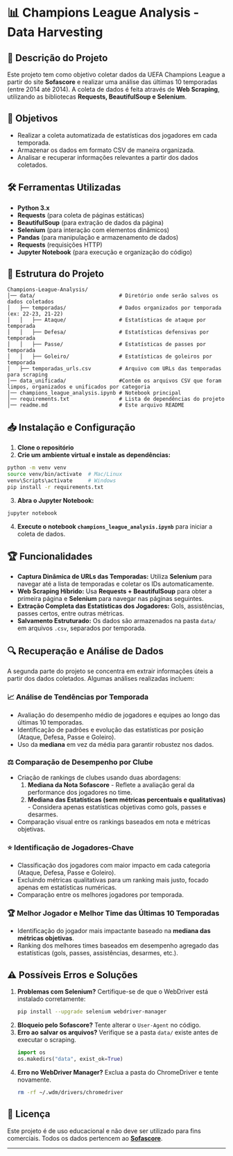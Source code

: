 # 📊 Champions League Analysis - Data Harvesting

## 📌 Descrição do Projeto
Este projeto tem como objetivo coletar dados da UEFA Champions League a partir do site **Sofascore** e realizar uma análise das últimas 10 temporadas (entre 2014 até 2014). A coleta de dados é feita através de **Web Scraping**, utilizando as bibliotecas **Requests, BeautifulSoup e Selenium**.

## 🎯 Objetivos
- Realizar a coleta automatizada de estatísticas dos jogadores em cada temporada.
- Armazenar os dados em formato CSV de maneira organizada.
- Analisar e recuperar informações relevantes a partir dos dados coletados.

## 🛠 Ferramentas Utilizadas
- **Python 3.x**
- **Requests** (para coleta de páginas estáticas)
- **BeautifulSoup** (para extração de dados da página)
- **Selenium** (para interação com elementos dinâmicos)
- **Pandas** (para manipulação e armazenamento de dados)
- **Requests** (requisições HTTP)
- **Jupyter Notebook** (para execução e organização do código)

## 📂 Estrutura do Projeto
```
Champions-League-Analysis/
│── data/                           # Diretório onde serão salvos os dados coletados
│   ├── temporadas/                 # Dados organizados por temporada (ex: 22-23, 21-22)
│   │   ├── Ataque/                 # Estatísticas de ataque por temporada
│   │   ├── Defesa/                 # Estatísticas defensivas por temporada
│   │   ├── Passe/                  # Estatísticas de passes por temporada
│   │   ├── Goleiro/                # Estatísticas de goleiros por temporada
│   ├── temporadas_urls.csv         # Arquivo com URLs das temporadas para scraping
│── data_unificada/                 #Contém os arquivos CSV que foram limpos, organizados e unificados por categoria
│── champions_league_analysis.ipynb # Notebook principal
│── requirements.txt                # Lista de dependências do projeto
│── readme.md                       # Este arquivo README
```

## 📥 Instalação e Configuração
1. **Clone o repositório**
2. **Crie um ambiente virtual e instale as dependências:**
```bash
python -m venv venv
source venv/bin/activate  # Mac/Linux
venv\Scripts\activate     # Windows
pip install -r requirements.txt
```

3. **Abra o Jupyter Notebook:**
```bash
jupyter notebook
```

4. **Execute o notebook `champions_league_analysis.ipynb`** para iniciar a coleta de dados.

## 🏆 Funcionalidades
- **Captura Dinâmica de URLs das Temporadas:** Utiliza **Selenium** para navegar até a lista de temporadas e coletar os IDs automaticamente.
- **Web Scraping Híbrido:** Usa **Requests + BeautifulSoup** para obter a primeira página e **Selenium** para navegar nas páginas seguintes.
- **Extração Completa das Estatísticas dos Jogadores:** Gols, assistências, passes certos, entre outras métricas.
- **Salvamento Estruturado:** Os dados são armazenados na pasta `data/` em arquivos `.csv`, separados por temporada.

## 🔍 Recuperação e Análise de Dados

A segunda parte do projeto se concentra em extrair informações úteis a partir dos dados coletados. Algumas análises realizadas incluem:

### 📈 Análise de Tendências por Temporada
- Avaliação do desempenho médio de jogadores e equipes ao longo das últimas 10 temporadas.
- Identificação de padrões e evolução das estatísticas por posição (Ataque, Defesa, Passe e Goleiro).
- Uso da **mediana** em vez da média para garantir robustez nos dados.

### ⚖️ Comparação de Desempenho por Clube
- Criação de rankings de clubes usando duas abordagens:
  1. **Mediana da Nota Sofascore** - Reflete a avaliação geral da performance dos jogadores no time.
  2. **Mediana das Estatísticas (sem métricas percentuais e qualitativas)** - Considera apenas estatísticas objetivas como gols, passes e desarmes.
- Comparação visual entre os rankings baseados em nota e métricas objetivas.

### ⭐ Identificação de Jogadores-Chave
- Classificação dos jogadores com maior impacto em cada categoria (Ataque, Defesa, Passe e Goleiro).
- Excluindo métricas qualitativas para um ranking mais justo, focado apenas em estatísticas numéricas.
- Comparação entre os melhores jogadores por temporada.

### 🏆 Melhor Jogador e Melhor Time das Últimas 10 Temporadas
- Identificação do jogador mais impactante baseado na **mediana das métricas objetivas**.
- Ranking dos melhores times baseados em desempenho agregado das estatísticas (gols, passes, assistências, desarmes, etc.).

## ⚠️ Possíveis Erros e Soluções
1. **Problemas com Selenium?** Certifique-se de que o WebDriver está instalado corretamente:
   ```bash
   pip install --upgrade selenium webdriver-manager
   ```
2. **Bloqueio pelo Sofascore?** Tente alterar o `User-Agent` no código.
3. **Erro ao salvar os arquivos?** Verifique se a pasta `data/` existe antes de executar o scraping.
   ```python
   import os
   os.makedirs("data", exist_ok=True)
   ```
4. **Erro no WebDriver Manager?** Exclua a pasta do ChromeDriver e tente novamente.
   ```bash
   rm -rf ~/.wdm/drivers/chromedriver
   ```

## 📄 Licença
Este projeto é de uso educacional e não deve ser utilizado para fins comerciais. Todos os dados pertencem ao **[Sofascore](https://www.sofascore.com/)**.

---
